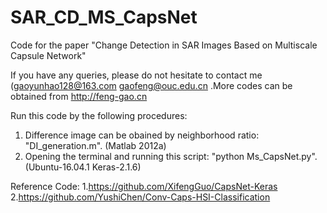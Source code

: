 # SAR_CD_MS_CapsNet
Code for the paper "Change Detection in SAR Images Based on Multiscale Capsule Network"

If you have any queries, please do not hesitate to contact me (gaoyunhao128@163.com  gaofeng@ouc.edu.cn .More codes can be obtained from http://feng-gao.cn 

Run this code by the following procedures:

1. Difference image can be obained by neighborhood ratio: "DI_generation.m". (Matlab 2012a)
2. Opening the terminal and running this script: "python Ms_CapsNet.py". (Ubuntu-16.04.1  Keras-2.1.6)


Reference Code:
1.https://github.com/XifengGuo/CapsNet-Keras
2.https://github.com/YushiChen/Conv-Caps-HSI-Classification
